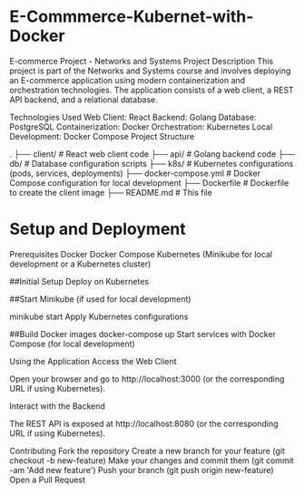 # E-Commmerce-Kubernet-with-Docker
E-commerce Project - Networks and Systems
Project Description
This project is part of the Networks and Systems course and involves deploying an E-commerce application using modern containerization and orchestration technologies. The application consists of a web client, a REST API backend, and a relational database.

Technologies Used
Web Client: React
Backend: Golang
Database: PostgreSQL
Containerization: Docker
Orchestration: Kubernetes
Local Development: Docker Compose
Project Structure

.
├── client/                 # React web client code
├── api/                    # Golang backend code
├── db/                     # Database configuration scripts
├── k8s/                    # Kubernetes configurations (pods, services, deployments)
├── docker-compose.yml      # Docker Compose configuration for local development
├── Dockerfile              # Dockerfile to create the client image
├── README.md               # This file

# Setup and Deployment

Prerequisites
Docker
Docker Compose
Kubernetes (Minikube for local development or a Kubernetes cluster)


##Initial Setup
Deploy on Kubernetes

##Start Minikube (if used for local development)

minikube start
Apply Kubernetes configurations


##Build Docker images
docker-compose up
Start services with Docker Compose (for local development)

Using the Application
Access the Web Client

Open your browser and go to http://localhost:3000 (or the corresponding URL if using Kubernetes).

Interact with the Backend

The REST API is exposed at http://localhost:8080 (or the corresponding URL if using Kubernetes).

Contributing
Fork the repository
Create a new branch for your feature (git checkout -b new-feature)
Make your changes and commit them (git commit -am 'Add new feature')
Push your branch (git push origin new-feature)
Open a Pull Request
